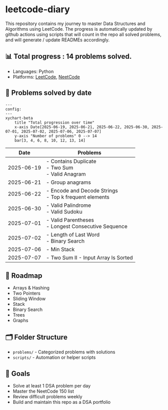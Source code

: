 # leetcode-diary

This repository contains my journey to master Data Structures and Algorithms using LeetCode.
The progress is automatically updated by github actions using scripts that will count in the repo all solved problems,
and will generate / update READMEs accordingly.

## 📊 Total progress : 14 problems solved.

- Languages: Python
- Platforms: [LeetCode](https://leetcode.com/), [NeetCode](https://neetcode.io/)

## 📅 Problems solved by date

```mermaid
---
config:
---
xychart-beta
    title "Total progression over time"
    x-axis Date[2025-06-19, 2025-06-21, 2025-06-22, 2025-06-30, 2025-07-01, 2025-07-02, 2025-07-06, 2025-07-07]
    y-axis "Number of problems" 0 --> 14
    bar[3, 4, 6, 8, 10, 12, 13, 14]
```

| Date | Problems |
|------|----------|
| 2025-06-19 | - Contains Duplicate<br>- Two Sum<br>- Valid Anagram |
| 2025-06-21 | - Group anagrams |
| 2025-06-22 | - Encode and Decode Strings<br>- Top k frequent elements |
| 2025-06-30 | - Valid Palindrome<br>- Valid Sudoku |
| 2025-07-01 | - Valid Parentheses<br>- Longest Consecutive Sequence |
| 2025-07-02 | - Length of Last Word<br>- Binary Search |
| 2025-07-06 | - Min Stack |
| 2025-07-07 | - Two Sum II - Input Array Is Sorted |

## 🧭 Roadmap

- Arrays & Hashing
- Two Pointers
- Sliding Window
- Stack
- Binary Search
- Trees
- Graphs

## 🗂️ Folder Structure

- `problems/` - Categorized problems with solutions
- `scripts/` - Automation or helper scripts

## 📌 Goals

- Solve at least 1 DSA problem per day
- Master the NeetCode 150 list
- Review difficult problems weekly
- Build and maintain this repo as a DSA portfolio